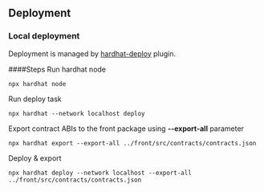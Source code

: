 ## Deployment
### Local deployment

Deployment is managed by [hardhat-deploy](https://github.com/wighawag/hardhat-deploy) plugin.

####Steps
Run hardhat node
```console
npx hardhat node
```

Run deploy task
```console
npx hardhat --network localhost deploy
```

Export contract ABIs to the front package using **--export-all** parameter

```console
npx hardhat export --export-all ../front/src/contracts/contracts.json
```

Deploy & export
```console
npx hardhat deploy --network localhost --export-all ../front/src/contracts/contracts.json
```
